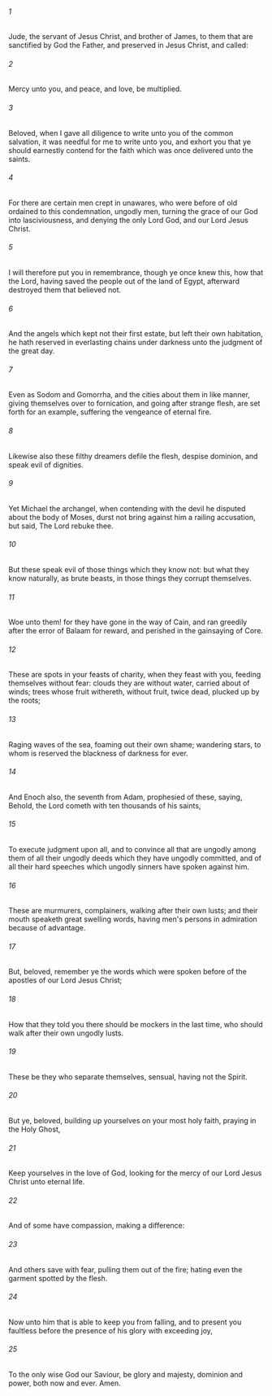 ###### 1
Jude, the servant of Jesus Christ, and brother of James, to them that are sanctified by God the Father, and preserved in Jesus Christ, and called:

###### 2
Mercy unto you, and peace, and love, be multiplied.

###### 3
Beloved, when I gave all diligence to write unto you of the common salvation, it was needful for me to write unto you, and exhort you that ye should earnestly contend for the faith which was once delivered unto the saints.

###### 4
For there are certain men crept in unawares, who were before of old ordained to this condemnation, ungodly men, turning the grace of our God into lasciviousness, and denying the only Lord God, and our Lord Jesus Christ.

###### 5
I will therefore put you in remembrance, though ye once knew this, how that the Lord, having saved the people out of the land of Egypt, afterward destroyed them that believed not.

###### 6
And the angels which kept not their first estate, but left their own habitation, he hath reserved in everlasting chains under darkness unto the judgment of the great day.

###### 7
Even as Sodom and Gomorrha, and the cities about them in like manner, giving themselves over to fornication, and going after strange flesh, are set forth for an example, suffering the vengeance of eternal fire.

###### 8
Likewise also these filthy dreamers defile the flesh, despise dominion, and speak evil of dignities.

###### 9
Yet Michael the archangel, when contending with the devil he disputed about the body of Moses, durst not bring against him a railing accusation, but said, The Lord rebuke thee.

###### 10
But these speak evil of those things which they know not: but what they know naturally, as brute beasts, in those things they corrupt themselves.

###### 11
Woe unto them! for they have gone in the way of Cain, and ran greedily after the error of Balaam for reward, and perished in the gainsaying of Core.

###### 12
These are spots in your feasts of charity, when they feast with you, feeding themselves without fear: clouds they are without water, carried about of winds; trees whose fruit withereth, without fruit, twice dead, plucked up by the roots;

###### 13
Raging waves of the sea, foaming out their own shame; wandering stars, to whom is reserved the blackness of darkness for ever.

###### 14
And Enoch also, the seventh from Adam, prophesied of these, saying, Behold, the Lord cometh with ten thousands of his saints,

###### 15
To execute judgment upon all, and to convince all that are ungodly among them of all their ungodly deeds which they have ungodly committed, and of all their hard speeches which ungodly sinners have spoken against him.

###### 16
These are murmurers, complainers, walking after their own lusts; and their mouth speaketh great swelling words, having men's persons in admiration because of advantage.

###### 17
But, beloved, remember ye the words which were spoken before of the apostles of our Lord Jesus Christ;

###### 18
How that they told you there should be mockers in the last time, who should walk after their own ungodly lusts.

###### 19
These be they who separate themselves, sensual, having not the Spirit.

###### 20
But ye, beloved, building up yourselves on your most holy faith, praying in the Holy Ghost,

###### 21
Keep yourselves in the love of God, looking for the mercy of our Lord Jesus Christ unto eternal life.

###### 22
And of some have compassion, making a difference:

###### 23
And others save with fear, pulling them out of the fire; hating even the garment spotted by the flesh.

###### 24
Now unto him that is able to keep you from falling, and to present you faultless before the presence of his glory with exceeding joy,

###### 25
To the only wise God our Saviour, be glory and majesty, dominion and power, both now and ever. Amen.

